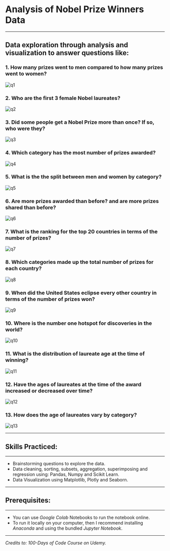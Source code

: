 # Analysis of Nobel Prize Winners Data

---

## Data exploration through analysis and visualization to answer questions like:

### 1. How many prizes went to men compared to how many prizes went to women?

![q1](https://github.com/Abdelrahman-Elsaudy/Data-Entry-Automation/assets/158151388/20f2600d-fd10-4185-ba00-ba5a47b152b3)

### 2. Who are the first 3 female Nobel laureates?

![q2](https://github.com/Abdelrahman-Elsaudy/Data-Entry-Automation/assets/158151388/1d0ccf20-7dfb-4179-9e1a-670d410cc458)

### 3. Did some people get a Nobel Prize more than once? If so, who were they?

![q3](https://github.com/Abdelrahman-Elsaudy/Data-Entry-Automation/assets/158151388/844d7056-ece9-48cc-a9e1-09a164e3258a)

### 4. Which category has the most number of prizes awarded?

![q4](https://github.com/Abdelrahman-Elsaudy/Data-Entry-Automation/assets/158151388/d3cfb9d2-1461-4746-a562-4da59f90f21b)

### 5. What is the the split between men and women by category?

![q5](https://github.com/Abdelrahman-Elsaudy/Data-Entry-Automation/assets/158151388/979b0703-7c0d-4687-9516-a2937ce4396a)

### 6. Are more prizes awarded than before? and are more prizes shared than before?

![q6](https://github.com/Abdelrahman-Elsaudy/Data-Entry-Automation/assets/158151388/5a92a9df-4186-48e4-8e3d-6d8ae65f34e7)

### 7. What is the ranking for the top 20 countries in terms of the number of prizes?

![q7](https://github.com/Abdelrahman-Elsaudy/Data-Entry-Automation/assets/158151388/c43b80fa-5037-4b94-b2b3-bfa0515ddd7e)

### 8. Which categories made up the total number of prizes for each country?

![q8](https://github.com/Abdelrahman-Elsaudy/Data-Entry-Automation/assets/158151388/0517249f-2dd3-47a0-88e1-675b82ef0a43)

### 9. When did the United States eclipse every other country in terms of the number of prizes won?

![q9](https://github.com/Abdelrahman-Elsaudy/Data-Entry-Automation/assets/158151388/267513d4-286f-45b0-8838-7be54f3c54ce)

### 10. Where is the number one hotspot for discoveries in the world?

![q10](https://github.com/Abdelrahman-Elsaudy/Data-Entry-Automation/assets/158151388/5d447e24-af35-49c9-87fe-0d539ce8298b)

### 11. What is the distribution of laureate age at the time of winning?

![q11](https://github.com/Abdelrahman-Elsaudy/Data-Entry-Automation/assets/158151388/5425b4c7-5402-4ce0-8947-595f0bb0f292)

### 12. Have the ages of laureates at the time of the award increased or decreased over time?

![q12](https://github.com/Abdelrahman-Elsaudy/Data-Entry-Automation/assets/158151388/c45af0ff-fc2c-4ddc-8764-721ad6892bec)

### 13. How does the age of laureates vary by category?

![q13](https://github.com/Abdelrahman-Elsaudy/Data-Entry-Automation/assets/158151388/7cd6b7c0-ffa7-4b55-89c7-ca7d8c690a42)


---
## Skills Practiced:

---

- Brainstorming questions to explore the data.
- Data cleaning, sorting, subsets, aggregation, superimposing and regression using: Pandas, Numpy and Scikit Learn.
- Data Visualization using Matplotlib, Plotly and Seaborn.

---

## Prerequisites:

---

- You can use _Google Colab_ Notebooks to run the notebook online.
- To run it locally on your computer, then I recommend installing _Anaconda_ and using the bundled _Jupyter Notebook_.


---
_Credits to: 100-Days of Code Course on Udemy._
